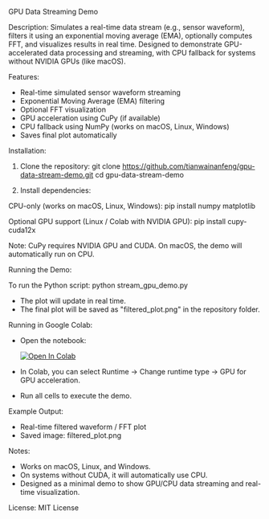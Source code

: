 GPU Data Streaming Demo

Description:
Simulates a real-time data stream (e.g., sensor waveform), filters it using an exponential moving average (EMA), optionally computes FFT, and visualizes results in real time. Designed to demonstrate GPU-accelerated data processing and streaming, with CPU fallback for systems without NVIDIA GPUs (like macOS).

Features:
- Real-time simulated sensor waveform streaming
- Exponential Moving Average (EMA) filtering
- Optional FFT visualization
- GPU acceleration using CuPy (if available)
- CPU fallback using NumPy (works on macOS, Linux, Windows)
- Saves final plot automatically

Installation:

1. Clone the repository:
   git clone https://github.com/tianwainanfeng/gpu-data-stream-demo.git
   cd gpu-data-stream-demo

2. Install dependencies:

CPU-only (works on macOS, Linux, Windows):
   pip install numpy matplotlib

Optional GPU support (Linux / Colab with NVIDIA GPU):
   pip install cupy-cuda12x

Note: CuPy requires NVIDIA GPU and CUDA. On macOS, the demo will automatically run on CPU.

Running the Demo:

To run the Python script:
   python stream_gpu_demo.py

- The plot will update in real time.
- The final plot will be saved as "filtered_plot.png" in the repository folder.

Running in Google Colab:

- Open the notebook:

    [![Open In Colab](https://colab.research.google.com/assets/colab-badge.svg)](https://colab.research.google.com/github/tianwainanfeng/gpu-data-stream-demo/blob/main/gpu_data_stream_demo.ipynb)

- In Colab, you can select Runtime → Change runtime type → GPU for GPU acceleration.
- Run all cells to execute the demo.

Example Output:

- Real-time filtered waveform / FFT plot
- Saved image: filtered_plot.png

Notes:

- Works on macOS, Linux, and Windows.
- On systems without CUDA, it will automatically use CPU.
- Designed as a minimal demo to show GPU/CPU data streaming and real-time visualization.

License: MIT License


